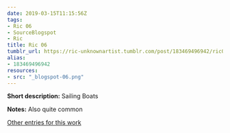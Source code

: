 ```yaml
---
date: 2019-03-15T11:15:56Z
tags:
- Ric 06
- SourceBlogspot
- Ric
title: Ric 06
tumblr_url: https://ric-unknownartist.tumblr.com/post/183469496942/ric06
alias:
- 183469496942
resources:
- src: "_blogspot-06.png"
---
```


**Short description:** Sailing Boats

**Notes:** Also quite common

[Other entries for this work](/tags/Ric-06)

